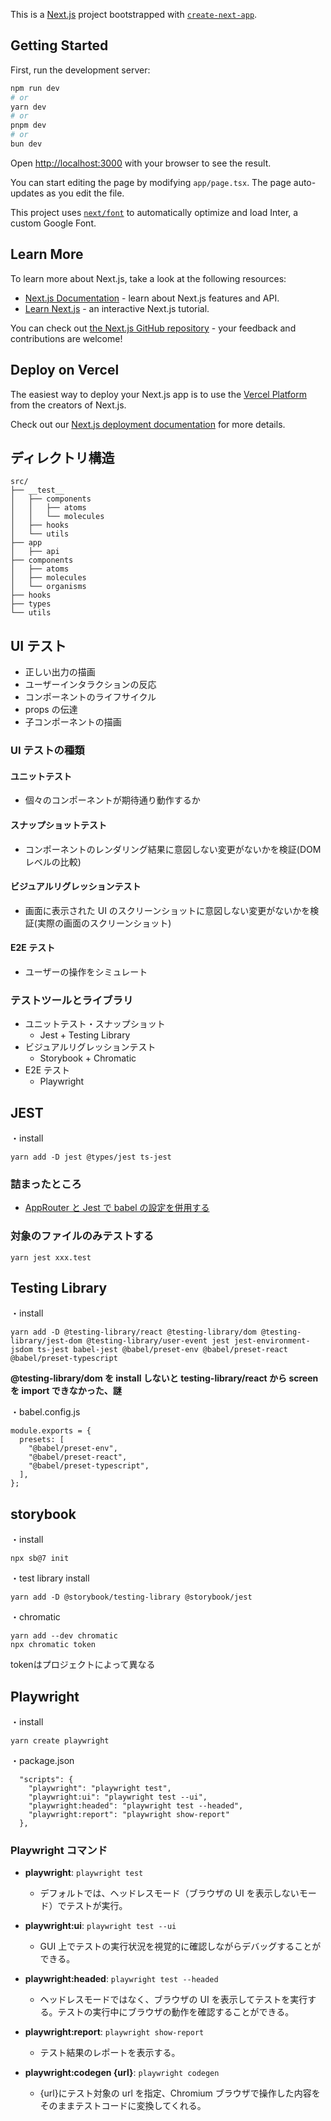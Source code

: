 This is a [Next.js](https://nextjs.org/) project bootstrapped with [`create-next-app`](https://github.com/vercel/next.js/tree/canary/packages/create-next-app).

## Getting Started

First, run the development server:

```bash
npm run dev
# or
yarn dev
# or
pnpm dev
# or
bun dev
```

Open [http://localhost:3000](http://localhost:3000) with your browser to see the result.

You can start editing the page by modifying `app/page.tsx`. The page auto-updates as you edit the file.

This project uses [`next/font`](https://nextjs.org/docs/basic-features/font-optimization) to automatically optimize and load Inter, a custom Google Font.

## Learn More

To learn more about Next.js, take a look at the following resources:

- [Next.js Documentation](https://nextjs.org/docs) - learn about Next.js features and API.
- [Learn Next.js](https://nextjs.org/learn) - an interactive Next.js tutorial.

You can check out [the Next.js GitHub repository](https://github.com/vercel/next.js/) - your feedback and contributions are welcome!

## Deploy on Vercel

The easiest way to deploy your Next.js app is to use the [Vercel Platform](https://vercel.com/new?utm_medium=default-template&filter=next.js&utm_source=create-next-app&utm_campaign=create-next-app-readme) from the creators of Next.js.

Check out our [Next.js deployment documentation](https://nextjs.org/docs/deployment) for more details.

## ディレクトリ構造

```
src/
├── __test__
│   ├── components
│   │   ├── atoms
│   │   └── molecules
│   ├── hooks
│   └── utils
├── app
│   ├── api
├── components
│   ├── atoms
│   ├── molecules
│   └── organisms
├── hooks
├── types
└── utils

```

## UI テスト

- 正しい出力の描画
- ユーザーインタラクションの反応
- コンポーネントのライフサイクル
- props の伝達
- 子コンポーネントの描画

### UI テストの種類

#### ユニットテスト

- 個々のコンポーネントが期待通り動作するか

#### スナップショットテスト

- コンポーネントのレンダリング結果に意図しない変更がないかを検証(DOM レベルの比較)

#### ビジュアルリグレッションテスト

- 画面に表示された UI のスクリーンショットに意図しない変更がないかを検証(実際の画面のスクリーンショット)

#### E2E テスト

- ユーザーの操作をシミュレート

### テストツールとライブラリ

- ユニットテスト・スナップショット
  - Jest + Testing Library
- ビジュアルリグレッションテスト
  - Storybook + Chromatic
- E2E テスト
  - Playwright

## JEST

・install

```
yarn add -D jest @types/jest ts-jest
```

### 詰まったところ

- [AppRouter と Jest で babel の設定を併用する](https://zenn.dev/ma_me/articles/c4ab23f91f2179)

### 対象のファイルのみテストする

```
yarn jest xxx.test
```

## Testing Library

・install

```
yarn add -D @testing-library/react @testing-library/dom @testing-library/jest-dom @testing-library/user-event jest jest-environment-jsdom ts-jest babel-jest @babel/preset-env @babel/preset-react @babel/preset-typescript
```

**@testing-library/dom を install しないと testing-library/react から screen を import できなかった、謎**

・babel.config.js

```
module.exports = {
  presets: [
    "@babel/preset-env",
    "@babel/preset-react",
    "@babel/preset-typescript",
  ],
};
```

## storybook

・install

```
npx sb@7 init
```

・test library install

```
yarn add -D @storybook/testing-library @storybook/jest
```

・chromatic

```
yarn add --dev chromatic
npx chromatic token
```
tokenはプロジェクトによって異なる



## Playwright

・install

```
yarn create playwright
```

・package.json

```
  "scripts": {
    "playwright": "playwright test",
    "playwright:ui": "playwright test --ui",
    "playwright:headed": "playwright test --headed",
    "playwright:report": "playwright show-report"
  },
```

### Playwright コマンド

- **playwright**: `playwright test`

  - デフォルトでは、ヘッドレスモード（ブラウザの UI を表示しないモード）でテストが実行。

- **playwright:ui**: `playwright test --ui`

  - GUI 上でテストの実行状況を視覚的に確認しながらデバッグすることができる。

- **playwright:headed**: `playwright test --headed`

  - ヘッドレスモードではなく、ブラウザの UI を表示してテストを実行する。テストの実行中にブラウザの動作を確認することができる。

- **playwright:report**: `playwright show-report`
  - テスト結果のレポートを表示する。
- **playwright:codegen {url}**: `playwright codegen`
  - {url}にテスト対象の url を指定、Chromium ブラウザで操作した内容をそのままテストコードに変換してくれる。
